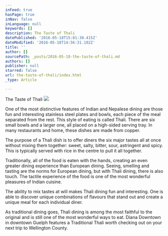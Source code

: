 ```yaml
---
inFeed: true
hasPage: true
inNav: false
inLanguage: null
keywords: []
description: The Taste of Thali
datePublished: '2016-05-18T15:01:30.415Z'
dateModified: '2016-05-18T14:56:31.102Z'
title: ''
author: []
sourcePath: _posts/2016-05-18-the-taste-of-thali.md
authors: []
publisher: null
starred: false
url: the-taste-of-thali/index.html
_type: Article

---
```

The Taste of Thali
![](https://the-grid-user-content.s3-us-west-2.amazonaws.com/421fc7b6-fee9-4094-a223-a6566e94c7ca.jpg)

One of the most distinctive features of Indian and Nepalese dining are those fun and interesting stainless steel plates and bowls, each piece of the meal separated from the rest. This style of eating is called Thali. There are six small bowls and a larger one, all placed on a high-sided serving tray. In many restaurants and home, these dishes are made from copper. 

The purpose of a Thali dish is to offer diners the six major tastes all at once without mixing them together: sweet, salty, bitter, sour, astringent and spicy. This is typically served with rice in the centre to pull it all together. 

Traditionally, all of the food is eaten with the hands, creating an even greater dining experience than European dining. Seeing, smelling and tasting are the norms for European dining, but with Thali dining, there is also touch. The tactile experience of the food is one of the most wonderful pleasures of Indian cuisine.

The ability to mix tastes at will makes Thali dining fun and interesting. One is able to discover unique combinations of flavours that stand out and create a unique meal for each individual diner.

As traditional dining goes, Thali dining is among the most faithful to the original and is still one of the most wonderful ways to eat. Diana Downtown in downtown Guelph features a Traditional Thali worth checking out on your next trip to Wellington County.
